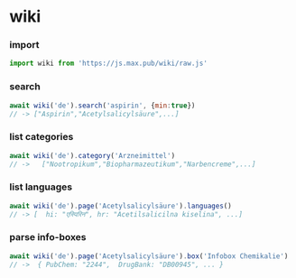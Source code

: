 # wiki

### import
```js
import wiki from 'https://js.max.pub/wiki/raw.js'
```


### search 
```js
await wiki('de').search('aspirin', {min:true}) 
// -> ["Aspirin","Acetylsalicylsäure",...]
```

### list categories
```js
await wiki('de').category('Arzneimittel') 
// ->   ["Nootropikum","Biopharmazeutikum","Narbencreme",...]
```

### list languages
```js
await wiki('de').page('Acetylsalicylsäure').languages() 
// -> [  hi: "एस्पिरिन", hr: "Acetilsalicilna kiselina", ...]
```

### parse info-boxes
```js
await wiki('de').page('Acetylsalicylsäure').box('Infobox Chemikalie') 
// ->  { PubChem: "2244",  DrugBank: "DB00945", ... }
```

